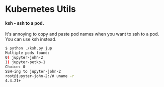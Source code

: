 # Kubernetes Utils

#### ksh - ssh to a pod.

It's annoying to copy and paste pod names when you want to ssh to a pod. You can use ksh instead.

```bash
$ python ./ksh.py jup
Multiple pods found:
0) jupyter-john-2
1) jupyter-petko-1
Choice: 0
SSH-ing to jupyter-john-2
root@jupyter-john-2:/# uname -r
4.4.21+
```
